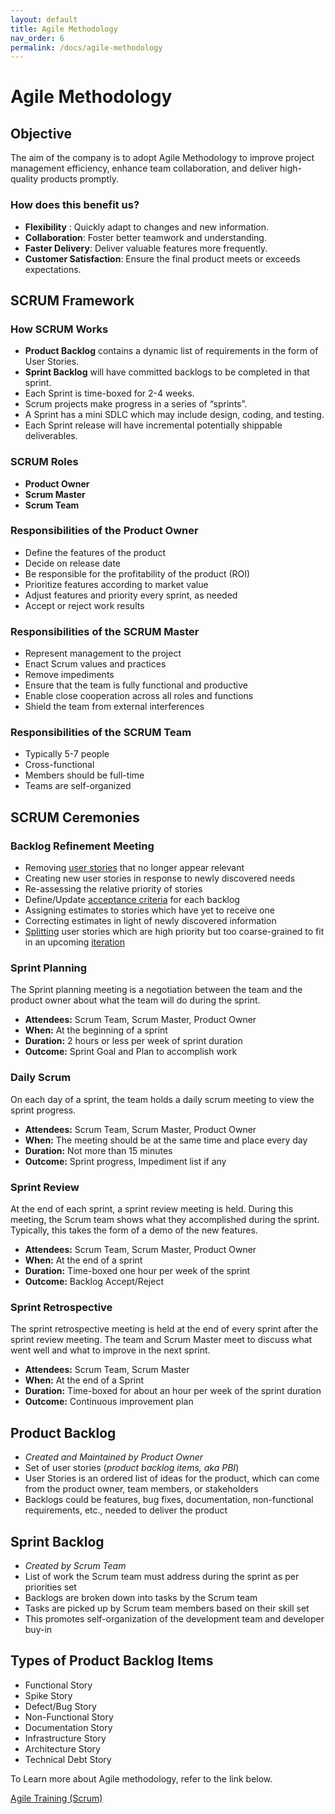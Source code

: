 ```yaml
---
layout: default
title: Agile Methodology
nav_order: 6
permalink: /docs/agile-methodology
---
```


# Agile Methodology

## Objective
The aim of the company is to adopt Agile Methodology to improve project management efficiency, enhance team collaboration, and deliver high-quality products promptly.

### How does this benefit us?

- **Flexibility** : Quickly adapt to changes and new information.
- **Collaboration**: Foster better teamwork and understanding.
- **Faster Delivery**: Deliver valuable features more frequently.
- **Customer Satisfaction**: Ensure the final product meets or exceeds expectations.

## SCRUM Framework

### How SCRUM Works
- **Product Backlog** contains a dynamic list of requirements in the form of User Stories.
- **Sprint Backlog** will have committed backlogs to be completed in that sprint.
- Each Sprint is time-boxed for 2-4 weeks.
- Scrum projects make progress in a series of “sprints”.
- A Sprint has a mini SDLC which may include design, coding, and testing.
- Each Sprint release will have incremental potentially shippable deliverables.

### SCRUM Roles
- **Product Owner**
- **Scrum Master**
- **Scrum Team**

### Responsibilities of the Product Owner
- Define the features of the product
- Decide on release date
- Be responsible for the profitability of the product (ROI)
- Prioritize features according to market value
- Adjust features and priority every sprint, as needed
- Accept or reject work results

### Responsibilities of the SCRUM Master
- Represent management to the project
- Enact Scrum values and practices
- Remove impediments
- Ensure that the team is fully functional and productive
- Enable close cooperation across all roles and functions
- Shield the team from external interferences

### Responsibilities of the SCRUM Team
- Typically 5-7 people
- Cross-functional
- Members should be full-time
- Teams are self-organized

## SCRUM Ceremonies

### Backlog Refinement Meeting
- Removing [user stories](http://guide.agilealliance.org/guide/stories.html) that no longer appear relevant
- Creating new user stories in response to newly discovered needs
- Re-assessing the relative priority of stories
- Define/Update [acceptance criteria](http://scrummethodology.com/scrum-acceptance-criteria/) for each backlog
- Assigning estimates to stories which have yet to receive one
- Correcting estimates in light of newly discovered information
- [Splitting](http://guide.agilealliance.org/guide/split.html) user stories which are high priority but too coarse-grained to fit in an upcoming [iteration](http://guide.agilealliance.org/guide/iteration.html)

### Sprint Planning
The Sprint planning meeting is a negotiation between the team and the product owner about what the team will do during the sprint.

- **Attendees:** Scrum Team, Scrum Master, Product Owner
- **When:** At the beginning of a sprint
- **Duration:** 2 hours or less per week of sprint duration
- **Outcome:** Sprint Goal and Plan to accomplish work

### Daily Scrum
On each day of a sprint, the team holds a daily scrum meeting to view the sprint progress.

- **Attendees:** Scrum Team, Scrum Master, Product Owner
- **When:** The meeting should be at the same time and place every day
- **Duration:** Not more than 15 minutes
- **Outcome:** Sprint progress, Impediment list if any

### Sprint Review
At the end of each sprint, a sprint review meeting is held. During this meeting, the Scrum team shows what they accomplished during the sprint. Typically, this takes the form of a demo of the new features.

- **Attendees:** Scrum Team, Scrum Master, Product Owner
- **When:** At the end of a sprint
- **Duration:** Time-boxed one hour per week of the sprint
- **Outcome:** Backlog Accept/Reject

### Sprint Retrospective
The sprint retrospective meeting is held at the end of every sprint after the sprint review meeting. The team and Scrum Master meet to discuss what went well and what to improve in the next sprint.

- **Attendees:** Scrum Team, Scrum Master
- **When:** At the end of a Sprint
- **Duration:** Time-boxed for about an hour per week of the sprint duration
- **Outcome:** Continuous improvement plan

## Product Backlog
- *Created and Maintained by Product Owner*
- Set of user stories (*product backlog items, aka PBI*)
- User Stories is an ordered list of ideas for the product, which can come from the product owner, team members, or stakeholders
- Backlogs could be features, bug fixes, documentation, non-functional requirements, etc., needed to deliver the product

## Sprint Backlog
- *Created by Scrum Team*
- List of work the Scrum team must address during the sprint as per priorities set
- Backlogs are broken down into tasks by the Scrum team
- Tasks are picked up by Scrum team members based on their skill set
- This promotes self-organization of the development team and developer buy-in

## Types of Product Backlog Items
- Functional Story
- Spike Story
- Defect/Bug Story
- Non-Functional Story
- Documentation Story
- Infrastructure Story
- Architecture Story
- Technical Debt Story



To Learn more about Agile methodology, refer to the link below.

[ Agile Training (Scrum) ](https://youtube.com/playlist?list=PLF6BFA8BAEDF6CE70&si=okscSAeYQELd4eNj)
